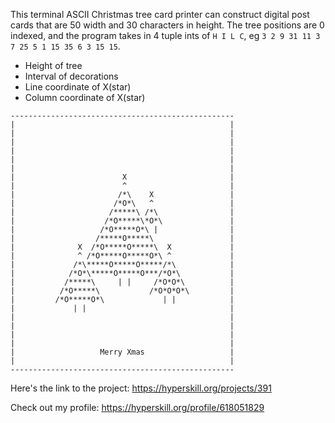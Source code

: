 This terminal ASCII Christmas tree card printer can construct digital post cards that are 50 width and 30 characters in height. The tree positions are 0 indexed, and the program takes in 4 tuple ints of `H I L C`, eg `3 2 9 31 11 3 7 25 5 1 15 35 6 3 15 15`.
- Height of tree
- Interval of decorations
- Line coordinate of X(star)
- Column coordinate of X(star)

```
--------------------------------------------------
|                                                |
|                                                |
|                                                |
|                                                |
|                                                |
|                                                |
|                        X                       |
|                        ^                       |
|                       /*\    X                 |
|                      /*O*\   ^                 |
|                     /*****\ /*\                |
|                    /*O*****\*O*\               |
|                   /*O*****O*\ |                |
|                  /*****O*****\                 |
|              X  /*O*****O*****\  X             |
|              ^ /*O*****O*****O*\ ^             |
|             /*\*****O*****O*****/*\            |
|            /*O*\*****O*****O***/*O*\           |
|           /*****\     | |     /*O*O*\          |
|          /*O*****\           /*O*O*O*\         |
|         /*O*****O*\             | |            |
|             | |                                |
|                                                |
|                                                |
|                                                |
|                                                |
|                   Merry Xmas                   |
|                                                |
--------------------------------------------------
```

Here's the link to the project: https://hyperskill.org/projects/391

Check out my profile: https://hyperskill.org/profile/618051829
